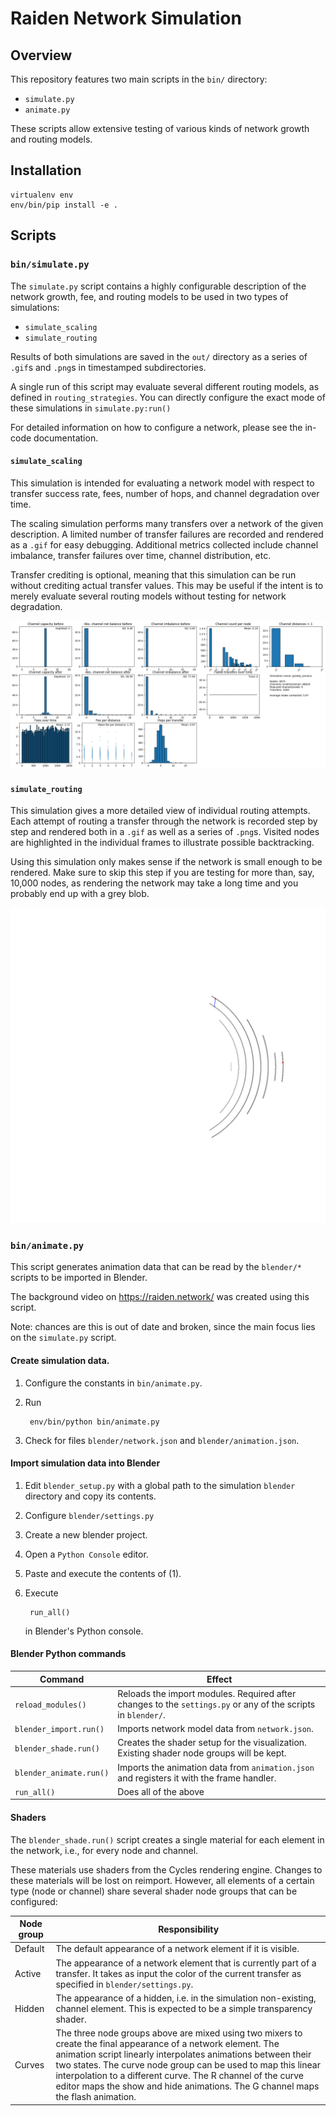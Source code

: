 # Raiden Network Simulation

## Overview

This repository features two main scripts in the `bin/` directory:
* `simulate.py`
* `animate.py`

These scripts allow extensive testing of various kinds of network growth and routing models.


## Installation

```
virtualenv env
env/bin/pip install -e .
```


## Scripts

### `bin/simulate.py`

The `simulate.py` script contains a highly configurable description of the network growth, fee, and routing models to be used in two types of simulations:
* `simulate_scaling`
* `simulate_routing`

Results of both simulations are saved in the `out/` directory as a series of `.gif`s and `.png`s in timestamped subdirectories.

A single run of this script may evaluate several different routing models, as defined in `routing_strategies`. You can directly configure the exact mode of these simulations in `simulate.py:run()`

For detailed information on how to configure a network, please see the in-code documentation.


#### `simulate_scaling`

This simulation is intended for evaluating a network model with respect to transfer success rate, fees, number of hops, and channel degradation over time.

The scaling simulation performs many transfers over a network of the given description. A limited number of transfer failures are recorded and rendered as a `.gif` for easy debugging. Additional metrics collected include channel imbalance, transfer failures over time, channel distribution, etc.

Transfer crediting is optional, meaning that this simulation can be run without crediting actual transfer values. This may be useful if the intent is to merely evaluate several routing models without testing for network degradation.

![Scaling simulation result](sample_scaling.png)


#### `simulate_routing`

This simulation gives a more detailed view of individual routing attempts. Each attempt of routing a transfer through the network is recorded step by step and rendered both in a `.gif` as well as a series of `.png`s. Visited nodes are highlighted in the individual frames to illustrate possible backtracking.

Using this simulation only makes sense if the network is small enough to be rendered. Make sure to skip this step if you are testing for more than, say, 10,000 nodes, as rendering the network may take a long time and you probably end up with a grey blob.

![Routing simulation result](sample_routing.gif)

### `bin/animate.py`

This script generates animation data that can be read by the `blender/*` scripts to be imported in Blender.

The background video on https://raiden.network/ was created using this script.

Note: chances are this is out of date and broken, since the main focus lies on the `simulate.py` script.

#### Create simulation data.
1. Configure the constants in `bin/animate.py`.
1. Run

        env/bin/python bin/animate.py

1. Check for files `blender/network.json` and `blender/animation.json`.

#### Import simulation data into Blender

1. Edit `blender_setup.py` with a global path to the simulation `blender` directory and copy its contents.
1. Configure `blender/settings.py`
1. Create a new blender project.
1. Open a `Python Console` editor.
1. Paste and execute the contents of (1).
1. Execute

        run_all()

   in Blender's Python console.

#### Blender Python commands

| Command | Effect |
| --- | --- |
| `reload_modules()` | Reloads the import modules. Required after changes to the `settings.py` or any of the scripts in `blender/`. |
| `blender_import.run()` | Imports network model data from `network.json`. |
| `blender_shade.run()` | Creates the shader setup for the visualization. Existing shader node groups will be kept. |
| `blender_animate.run()` | Imports the animation data from `animation.json` and registers it with the frame handler. |
| `run_all()` | Does all of the above |


#### Shaders

The `blender_shade.run()` script creates a single material for each element in the network, i.e., for every node and channel.

These materials use shaders from the Cycles rendering engine. Changes to these materials will be lost on reimport. However, all elements of a certain type (node or channel) share several shader node groups that can be configured:

| Node group | Responsibility |
| --- | --- |
| Default | The default appearance of a network element if it is visible. |
| Active | The appearance of a network element that is currently part of a transfer. It takes as input the color of the current transfer as specified in `blender/settings.py`. |
| Hidden | The appearance of a hidden, i.e. in the simulation non-existing, channel element. This is expected to be a simple transparency shader. |
| Curves | The three node groups above are mixed using two mixers to create the final appearance of a network element. The animation script linearly interpolates animations between their two states. The curve node group can be used to map this linear interpolation to a different curve. The R channel of the curve editor maps the show and hide animations. The G channel maps the flash animation.
